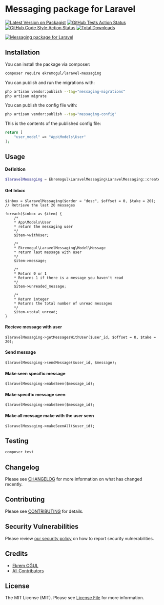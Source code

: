 # Messaging package for Laravel

[![Latest Version on Packagist](https://img.shields.io/packagist/v/ekremogul/laravel-messaging.svg?style=flat-square)](https://packagist.org/packages/ekremogul/laravel-messaging)
[![GitHub Tests Action Status](https://img.shields.io/github/workflow/status/ekremogul/laravel-messaging/run-tests?label=tests)](https://github.com/ekremogul/laravel-messaging/actions?query=workflow%3Arun-tests+branch%3Amain)
[![GitHub Code Style Action Status](https://img.shields.io/github/workflow/status/ekremogul/laravel-messaging/Fix%20PHP%20code%20style%20issues?label=code%20style)](https://github.com/ekremogul/laravel-messaging/actions?query=workflow%3A"Fix+PHP+code+style+issues"+branch%3Amain)
[![Total Downloads](https://img.shields.io/packagist/dt/ekremogul/laravel-messaging.svg?style=flat-square)](https://packagist.org/packages/ekremogul/laravel-messaging)

[![Messaging package for Laravel](https://banners.beyondco.de/Laravel%20Messasing.png?theme=light&packageManager=composer+require&packageName=ekremogul+%2F+laravel-messaging&pattern=architect&style=style_1&description=Messaging+package+for+Laravel&md=1&showWatermark=1&fontSize=100px&images=https%3A%2F%2Flaravel.com%2Fimg%2Flogomark.min.svg)](https://packagist.org/packages/ekremogul/laravel-messaging)

## Installation

You can install the package via composer:

```bash
composer require ekremogul/laravel-messaging
```

You can publish and run the migrations with:

```bash
php artisan vendor:publish --tag="messaging-migrations"
php artisan migrate
```

You can publish the config file with:

```bash
php artisan vendor:publish --tag="messaging-config"
```

This is the contents of the published config file:

```php
return [
    "user_model" => "App\Models\User"
];
```

## Usage

#### Definition
```php
$laravelMessaging = Ekremogul\LaravelMessaging\LaravelMessaging::create();
```

#### Get Inbox
```
$inbox = $laravelMessaging($order = "desc", $offset = 0, $take = 20); // Retrieve the last 20 messages

foreach($inbox as $item) {
    /*
    * App\Models\User 
    * return the messaging user
    */
    $item->withUser;
    
    /*
    * Ekremogul\LaravelMessaging\Model\Message
    * return last message with user
    */ 
    $item->message;
    
    /*
    * Return 0 or 1
    * Returns 1 if there is a message you haven't read
    */
    $item->unreaded_message;
    
    /*
    * Return integer
    * Returns the total number of unread messages
    */
    $item->total_unread;
}
```
#### Recieve message with user
```
$laravelMessaging->getMessagesWithUser($user_id, $offset = 0, $take = 20);
```
#### Send message
```
$laravelMessaging->sendMessage($user_id, $message);
```
#### Make seen specific message
```
$laravelMessaging->makeSeen($message_id);
```
#### Make specific message seen
```
$laravelMessaging->makeSeen($message_id);
```
#### Make all message make with the user seen
```
$laravelMessaging->makeSeenAll($user_id);
```

## Testing

```bash
composer test
```

## Changelog

Please see [CHANGELOG](CHANGELOG.md) for more information on what has changed recently.

## Contributing

Please see [CONTRIBUTING](CONTRIBUTING.md) for details.

## Security Vulnerabilities

Please review [our security policy](../../security/policy) on how to report security vulnerabilities.

## Credits

- [Ekrem OĞUL](https://github.com/ekremogul)
- [All Contributors](../../contributors)

## License

The MIT License (MIT). Please see [License File](LICENSE.md) for more information.
